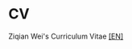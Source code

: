 # CV
Ziqian Wei's Curriculum Vitae
[[EN]](https://github.com/weiziqianpsych/CV/blob/main/ZiqianWei_CV.pdf)
